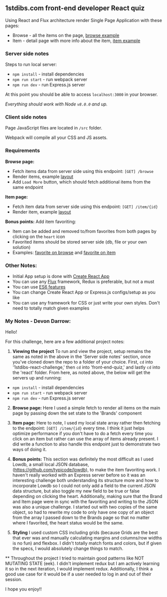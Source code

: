 ## 1stdibs.com front-end developer React quiz

Using React and Flux architecture render Single Page Application with these pages:
- Browse - all the items on the page, [browse example](./examples/browse.png)
- Item - detail page with more info about the item, [item example](./examples/item.png)

### Server side notes
Steps to run local server:
- `npm install` - install dependencies
- `npm run start` - run webpack server
- `npm run dev` - run Express.js server

At this point you should be able to access `localhost:3000` in your browser.

*Everything should work with Node `v8.0.0` and up.*

### Client side notes
Page JavaScript files are located in `/src` folder.

Webpack will compile all your CSS and JS assets.

### Requirements
**Browse page:**

- Fetch items data from server side using this endpoint: `[GET] /browse`
- Render items, example [layout](./examples/browse.png)
- Add `Load More` button, which should fetch additional items from the same endpoint

**Item page:**

- Fetch item data from server side using this endpoint: `[GET] /item/{id}`
- Render item, example [layout](./examples/item.png)

**Bonus points:**
Add item favoriting:
- Item can be added and removed to/from favorites from both pages by clicking on the `heart` icon
- Favorited items should be stored server side (db, file or your own solution)
- Examples: [favorite on browse](./examples/favorite-browse.png) and [favorite on item](./examples/favorite-item.png)

### Other Notes:
- Initial App setup is done with [Create React App](https://github.com/facebookincubator/create-react-app)
- You can use any [Flux](https://facebook.github.io/flux/) framework, Redux is preferable, but not a must 
- You can use [ES6 features](https://github.com/facebookincubator/create-react-app/blob/master/packages/react-scripts/template/README.md#supported-language-features-and-polyfills)
- You can change Create React App or Express.js configs/setup as you like
- You can use any framework for CSS or just write your own styles. Don't need to totally match given examples


### My Notes - Devon Darrow:

Hello! 

For this challenge, here are a few additional project notes: 

1. **Viewing the project** To run and view the project, setup remains the same as noted in the above in the 'Server side notes' section, once you've cloned down the repo to a folder of your choice. First, `cd` into '1stdibs-react-challenge,' then `cd` into 'front-end-quiz,' and lastly `cd` into the 'react' folder. From here, as noted above, the below will get the servers up and running:

- `npm install` - install dependencies
- `npm run start` - run webpack server
- `npm run dev` - run Express.js server

2. **Browse page:** Here I used a simple fetch to render all items on the main page by passing down the set state to the 'Brands' component

3. **Item page:** Here to note, I used my local state array rather then fetching to the endpoint: `[GET] /item/{id}` every time. I think it just helps optimize performance if you don't have to do a fetch every time you click on an item but rather can use the array of items already present. I did write a function to also handle this endpoint just to demonstrate two ways of doing it. 

4. **Bonus points:** This section was definitely the most difficult as I used Lowdb, a small local JSON database,  (https://github.com/typicode/lowdb), to make the item favoriting work. I haven't really worked with an Express server before so it was an interesting challenge both understanding its structure more and how to incorporate Lowdb so I could not only add a field to the current JSON data structure, but also toggle my new field to be true or false depending on clicking the heart. Additionally, making sure that the Brand and Item page were in sync with the favoriting and writing to the JSON was also a unique challenge. I started out with two copies of the same object, so had to rewrite my code to only have one copy of an object from the array I passed down to the Brands page so that no matter where I favorited, the heart status would be the same. 

5. **Styling** I used custom CSS including grids (because Grids are the best that ever was and manually calculating margins and columns/row widths is no fun) and flexbox. I didn't totally match fonts and colors, but if given the specs, I would absolutely change things to match.  

** Throughout the project I tried to maintain good patterns like NOT MUTATING STATE (eek). I didn't implement redux but I am actively learning it so in the next iteration, I would implement redux. Additionally, I think a good use case for it would be if a user needed to log in and out of their session.  

I hope you enjoy!! 
